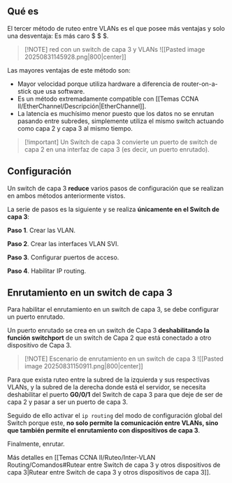 ## Qué es 

El tercer método de ruteo entre VLANs es el que posee más ventajas y solo una desventaja: Es más caro $ $ $. 

> [!NOTE] red con un switch de capa 3 y VLANs
> ![[Pasted image 20250831145928.png|800|center]]

Las mayores ventajas de este método son:

- Mayor velocidad porque utiliza hardware a diferencia de router-on-a-stick que usa software.
- Es un método extremadamente compatible con [[Temas CCNA II/EtherChannel/Descripción|EtherChannel]].
- La latencia es muchísimo menor puesto que los datos no se enrutan pasando entre subredes, simplemente utiliza el mismo switch actuando como capa 2 y capa 3 al mismo tiempo.

> [!important] Un Switch de capa 3 convierte un puerto de switch de capa 2 en una interfaz de capa 3 (es decir, un puerto enrutado). 

## Configuración

Un switch de capa 3 **reduce** varios pasos de configuración que se realizan en ambos métodos anteriormente vistos.

La serie de pasos es la siguiente y se realiza **únicamente en el Switch de capa 3**:

**Paso 1**. Crear las VLAN.

**Paso 2**. Crear las interfaces VLAN SVI.

**Paso 3**. Configurar puertos de acceso.

**Paso 4**. Habilitar IP routing.

## Enrutamiento en un switch de capa 3

Para habilitar el enrutamiento en un switch de capa 3, se debe configurar un puerto enrutado.

Un puerto enrutado se crea en un switch de Capa 3 **deshabilitando la función switchport** de un switch de Capa 2 que está conectado a otro dispositivo de Capa 3.


> [!NOTE] Escenario de enrutamiento en un switch de capa 3
> ![[Pasted image 20250831150911.png|800|center]]

Para que exista ruteo entre la subred de la izquierda y sus respectivas VLANs, y la subred de la derecha donde está el servidor, se necesita deshabilitar el puerto **G0/0/1** del Switch de capa 3 para que deje de ser de capa 2 y pasar a ser un puerto de capa 3.

Seguido de ello activar el `ip routing` del modo de configuración global del Switch porque este, **no solo permite la comunicación entre VLANs, sino que también permite el enrutamiento con dispositivos de capa 3**.

Finalmente, enrutar.

Más detalles en [[Temas CCNA II/Ruteo/Inter-VLAN Routing/Comandos#Rutear entre Switch de capa 3 y otros dispositivos de capa 3|Rutear entre Switch de capa 3 y otros dispositivos de capa 3]].
